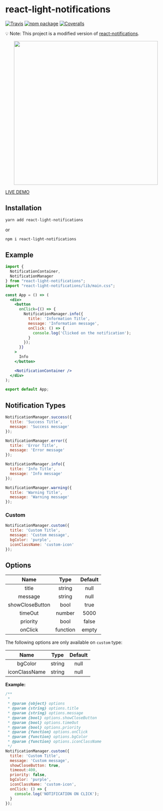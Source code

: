 # react-light-notifications

[![Travis][build-badge]][build]
[![npm package][npm-badge]][npm]
[![Coveralls][coveralls-badge]][coveralls]


[build-badge]: https://img.shields.io/travis/user/repo/master.png?style=flat-square
[build]: https://travis-ci.org/user/repo

[npm-badge]: https://img.shields.io/npm/v/npm-package.png?style=flat-square
[npm]: https://www.npmjs.org/package/npm-package

[coveralls-badge]: https://img.shields.io/coveralls/user/repo/master.png?style=flat-square
[coveralls]: https://coveralls.io/github/user/repo

💡 Note: This project is a modified version of [react-notifications](https://github.com/minhtranite/react-notifications).

<div style="text-align:center;">
<img src="https://raw.githubusercontent.com/farbodsalimi/react-light-notifications/master/demo/src/demo.png" width="450"/>
</div>

[LIVE DEMO](https://farbodsalimi.github.io/react-light-notifications/demo/dist/)

## Installation

```bash
yarn add react-light-notifications
```

or

```bash
npm i react-light-notifications
```

## Example
```jsx
import {
  NotificationContainer,
  NotificationManager
} from "react-light-notifications";
import "react-light-notifications/lib/main.css";

const App = () => (
  <div>
    <button
      onClick={() => {
        NotificationManager.info({
          title: 'Information Title',
          message: 'Information message',
          onClick: () => {
            console.log('Clicked on the notification');
          }
        });
      }}
    >
      Info
    </button>

    <NotificationContainer />
  </div>
);

export default App;
```

## Notification Types

```javascript
NotificationManager.success({
  title: 'Success Title',
  message: 'Success message'
});

NotificationManager.error({
  title: 'Error Title',
  message: 'Error message'
});

NotificationManager.info({
  title: 'Info Title',
  message: 'Info message'
});

NotificationManager.warning({
  title: 'Warning Title',
  message: 'Warning message'
});
```

### Custom

```javascript
NotificationManager.custom({
  title: 'Custom Title',
  message: 'Custom message',
  bgColor: 'purple',
  iconClassName: 'custom-icon'
});
```

## Options

| Name  | Type  | Default |
| :---: | :---: | :---:   |
| title | string | null |
| message | string | null |
| showCloseButton | bool | true |
| timeOut | number | 5000 |
| priority | bool | false|
| onClick | function | empty|

The following options are only available on `custom` type:

| Name  | Type  | Default |
| :---: | :---: | :---:   |
| bgColor | string | null |
| iconClassName | string | null |

**Example:**

```javascript
/**
 *
 * @param {object} options
 * @param {string} options.title
 * @param {string} options.message
 * @param {bool} options.showCloseButton
 * @param {bool} options.timeOut
 * @param {bool} options.priority
 * @param {function} options.onClick
 * @param {function} options.bgColor
 * @param {function} options.iconClassName
 */
NotificationManager.custom({
  title: 'Custom Title',
  message: 'Custom message',
  showCloseButton: true,
  timeout:400,
  priority: false,
  bgColor: 'purple',
  iconClassName: 'custom-icon',
  onClick: () => {
    console.log('NOTIFICATION ON CLICK');
  }
});

```
